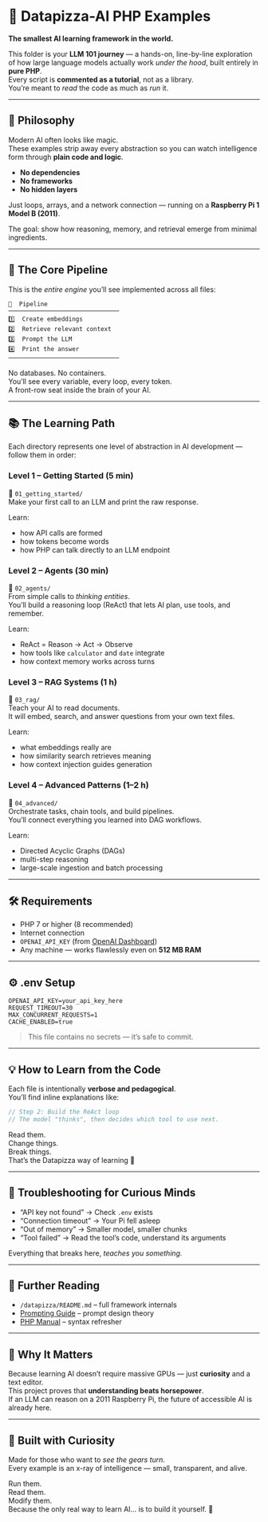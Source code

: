 # 🍕 Datapizza-AI PHP Examples
**The smallest AI learning framework in the world.**

This folder is your **LLM 101 journey** — a hands-on, line-by-line exploration of how large language models actually work *under the hood*, built entirely in **pure PHP**.  
Every script is **commented as a tutorial**, not as a library.  
You’re meant to *read* the code as much as *run* it.

---

## 🎯 Philosophy

Modern AI often looks like magic.  
These examples strip away every abstraction so you can watch intelligence form through **plain code and logic**.

- **No dependencies**  
- **No frameworks**  
- **No hidden layers**

Just loops, arrays, and a network connection — running on a **Raspberry Pi 1 Model B (2011)**.

The goal: show how reasoning, memory, and retrieval emerge from minimal ingredients.

---

## 🧩 The Core Pipeline

This is the *entire engine* you’ll see implemented across all files:  

```
🧠  Pipeline
───────────────────────────────
1️⃣  Create embeddings
2️⃣  Retrieve relevant context
3️⃣  Prompt the LLM
4️⃣  Print the answer
───────────────────────────────
```

No databases. No containers.  
You’ll see every variable, every loop, every token.  
A front-row seat inside the brain of your AI.

---

## 📚 The Learning Path

Each directory represents one level of abstraction in AI development — follow them in order:

### **Level 1 – Getting Started (5 min)**
📁 `01_getting_started/`  
Make your first call to an LLM and print the raw response.

Learn:
- how API calls are formed  
- how tokens become words  
- how PHP can talk directly to an LLM endpoint  

### **Level 2 – Agents (30 min)**
📁 `02_agents/`  
From simple calls to *thinking entities*.  
You’ll build a reasoning loop (ReAct) that lets AI plan, use tools, and remember.

Learn:
- ReAct = Reason → Act → Observe  
- how tools like `calculator` and `date` integrate  
- how context memory works across turns  

### **Level 3 – RAG Systems (1 h)**
📁 `03_rag/`  
Teach your AI to read documents.  
It will embed, search, and answer questions from your own text files.

Learn:
- what embeddings really are  
- how similarity search retrieves meaning  
- how context injection guides generation  

### **Level 4 – Advanced Patterns (1–2 h)**
📁 `04_advanced/`  
Orchestrate tasks, chain tools, and build pipelines.  
You’ll connect everything you learned into DAG workflows.

Learn:
- Directed Acyclic Graphs (DAGs)  
- multi-step reasoning  
- large-scale ingestion and batch processing  

---

## 🛠️ Requirements

- PHP 7 or higher (8 recommended)  
- Internet connection  
- `OPENAI_API_KEY` (from [OpenAI Dashboard](https://platform.openai.com/api-keys))  
- Any machine — works flawlessly even on **512 MB RAM**

---

## ⚙️ .env Setup

```env
OPENAI_API_KEY=your_api_key_here
REQUEST_TIMEOUT=30
MAX_CONCURRENT_REQUESTS=1
CACHE_ENABLED=true
```

> This file contains no secrets — it’s safe to commit.

---

## 💡 How to Learn from the Code

Each file is intentionally **verbose and pedagogical**.  
You’ll find inline explanations like:

```php
// Step 2: Build the ReAct loop
// The model "thinks", then decides which tool to use next.
```

Read them.  
Change things.  
Break things.  
That’s the Datapizza way of learning 🍕

---

## 🧠 Troubleshooting for Curious Minds

- “API key not found” → Check `.env` exists  
- “Connection timeout” → Your Pi fell asleep  
- “Out of memory” → Smaller model, smaller chunks  
- “Tool failed” → Read the tool’s code, understand its arguments  

Everything that breaks here, *teaches you something.*

---

## 📖 Further Reading

- `/datapizza/README.md` – full framework internals  
- [Prompting Guide](https://www.promptingguide.ai) – prompt design theory  
- [PHP Manual](https://www.php.net/docs.php) – syntax refresher  

---

## 🧃 Why It Matters

Because learning AI doesn’t require massive GPUs — just **curiosity** and a text editor.  
This project proves that **understanding beats horsepower**.  
If an LLM can reason on a 2011 Raspberry Pi, the future of accessible AI is already here.

---

## 🍕 Built with Curiosity

Made for those who want to *see the gears turn*.  
Every example is an x-ray of intelligence — small, transparent, and alive.

Run them.  
Read them.  
Modify them.  
Because the only real way to learn AI… is to build it yourself. 🚀

